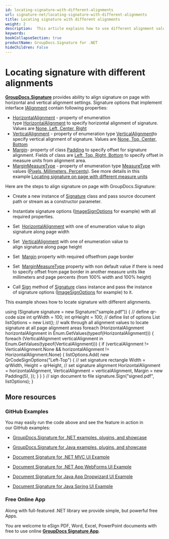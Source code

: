 ```yaml
---
id: locating-signature-with-different-alignments
url: signature-net/locating-signature-with-different-alignments
title: Locating signature with different alignments
weight: 2
description:  This article explains how to use different alignment values to locate signature on document page with GroupDocs.Signature API.
keywords: 
bookCollapseSection: true
productName: GroupDocs.Signature for .NET
hideChildren: False
---
```


# Locating signature with different alignments

[**GroupDocs.Signature**](https://products.groupdocs.com/signature/net) provides ability to align signature on page with horizontal and vertical alignment settings. Signature options that implement interface [IAlignment](https://apireference.groupdocs.com/net/signature/groupdocs.signature.domain/ialignment) contain following properties:

*   [HorizontalAlignment](https://apireference.groupdocs.com/net/signature/groupdocs.signature.options/imagesignoptions/properties/horizontalalignment) - property of enumeration type [HorizontalAlignment](https://apireference.groupdocs.com/net/signature/groupdocs.signature.domain/horizontalalignment) to specify horizontal alignment of signature. Values are [None, Left, Center, Right](https://apireference.groupdocs.com/net/signature/groupdocs.signature.domain/horizontalalignment)
*   [VerticalAlignment](https://apireference.groupdocs.com/net/signature/groupdocs.signature.options/imagesignoptions/properties/verticalalignment) - property of enumeration type [VerticalAlignment](https://apireference.groupdocs.com/net/signature/groupdocs.signature.domain/verticalalignment)to specify vertical alignment of signature. Values are [None, Top, Center, Bottom](https://apireference.groupdocs.com/net/signature/groupdocs.signature.domain/verticalalignment)
*   [Margin](https://apireference.groupdocs.com/net/signature/groupdocs.signature.options/imagesignoptions/properties/margin)\- property of class [Padding](https://apireference.groupdocs.com/net/signature/groupdocs.signature.domain/padding) to specify offset for signature alignment. Fields of class are [Left, Top, Right, Bottom](https://apireference.groupdocs.com/net/signature/groupdocs.signature.domain/padding) to specify offset in measure units from alignment area.
*   [MarginMeasureType](https://apireference.groupdocs.com/net/signature/groupdocs.signature.options/imagesignoptions/properties/marginmeasuretype) - property of enumeration type [MeasureType](https://apireference.groupdocs.com/net/signature/groupdocs.signature.domain/measuretype) with values ([Pixels, Millimeters, Percents](https://apireference.groupdocs.com/net/signature/groupdocs.signature.domain/measuretype)). See more details in this example [Locating signature on page with different measure units](https://docs.groupdocs.com/display/signaturenet/Locating+signature+on+page+with+different+measure+units)

Here are the steps to align signature on page with GroupDocs.Signature:

*   Create a new instance of [Signature](https://apireference.groupdocs.com/net/signature/groupdocs.signature/signature) class and pass source document path or stream as a constructor parameter.
    
*   Instantiate signature options ([ImageSignOptions](https://apireference.groupdocs.com/net/signature/groupdocs.signature.options/imagesignoptions) for example) with all required properties.
    
*   Set  [HorizontalAlignment](https://apireference.groupdocs.com/net/signature/groupdocs.signature.options/imagesignoptions/properties/horizontalalignment) with one of enumeration value to align signature along page width
*   Set  [VerticalAlignment](https://apireference.groupdocs.com/net/signature/groupdocs.signature.options/imagesignoptions/properties/verticalalignment) with one of enumeration value to align signature along page height
*   Set  [Margin](https://apireference.groupdocs.com/net/signature/groupdocs.signature.options/imagesignoptions/properties/margin) property with required offsetfrom page border
*   Set  [MarginMeasureType](https://apireference.groupdocs.com/net/signature/groupdocs.signature.options/imagesignoptions/properties/marginmeasuretype) property with non default value if there is need to specify offset from page border in another measure units like millimeters and page percents (from 100% width and 100% height)  
    
*   Call [Sign](https://apireference.groupdocs.com/net/signature/groupdocs.signature/signature/methods/sign) method of [Signature](https://apireference.groupdocs.com/net/signature/groupdocs.signature/signature) class instance and pass the instance of signature options ([ImageSignOptions](https://apireference.groupdocs.com/net/signature/groupdocs.signature.options/imagesignoptions) for example) to it.   
      
    

This example shows how to locate signature with different alignments.

using (Signature signature = new Signature("sample.pdf"))
{
    // define qr-code size
    int qrWidth = 100;
    int qrHeight = 100;
    // define list of options
    List<SignOptions> listOptions = new List<SignOptions>();
    // walk through all alignment values to locate signature at all page alignment areas
    foreach (HorizontalAlignment horizontalAlignment in Enum.GetValues(typeof(HorizontalAlignment)))
    {
        foreach (VerticalAlignment verticalAlignment in Enum.GetValues(typeof(VerticalAlignment)))
        {
            if (verticalAlignment != VerticalAlignment.None && horizontalAlignment != HorizontalAlignment.None)
            {
                listOptions.Add(
                    new QrCodeSignOptions("Left-Top")
                    {
                    // set signature rectangle
                    Width = qrWidth,
                        Height = qrHeight,
                    // set signature alignment
                    HorizontalAlignment = horizontalAlignment,
                        VerticalAlignment = verticalAlignment,
                        Margin = new Padding(5),
                    });
            }
        }
    }
    // sign document to file
    signature.Sign("signed.pdf", listOptions);
}

## More resources

### GitHub Examples 

You may easily run the code above and see the feature in action in our GitHub examples:

*   [GroupDocs.Signature for .NET examples, plugins, and showcase](https://github.com/groupdocs-signature/GroupDocs.Signature-for-.NET)
    
*   [GroupDocs.Signature for Java examples, plugins, and showcase](https://github.com/groupdocs-signature/GroupDocs.Signature-for-Java)
    
*   [Document Signature for .NET MVC UI Example](https://github.com/groupdocs-signature/GroupDocs.Signature-for-.NET-MVC) 
    
*   [Document Signature for .NET App WebForms UI Example](https://github.com/groupdocs-signature/GroupDocs.Signature-for-.NET-WebForms)
    
*   [Document Signature for Java App Dropwizard UI Example](https://github.com/groupdocs-signature/GroupDocs.Signature-for-Java-Dropwizard)
    
*   [Document Signature for Java Spring UI Example](https://github.com/groupdocs-signature/GroupDocs.Signature-for-Java-Spring)
    

### Free Online App 

Along with full-featured .NET library we provide simple, but powerful free Apps.

You are welcome to eSign PDF, Word, Excel, PowerPoint documents with free to use online **[GroupDocs Signature App](https://products.groupdocs.app/signature)**.

